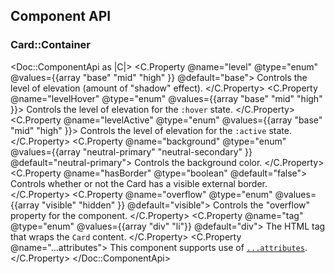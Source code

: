 ## Component API

### Card::Container

<Doc::ComponentApi as |C|>
  <C.Property @name="level" @type="enum" @values={{array "base" "mid" "high" }} @default="base">
    Controls the level of elevation (amount of "shadow" effect).
  </C.Property>
  <C.Property @name="levelHover" @type="enum" @values={{array "base" "mid" "high" }}>
    Controls the level of elevation for the `:hover` state.
  </C.Property>
  <C.Property @name="levelActive" @type="enum" @values={{array "base" "mid" "high" }}>
    Controls the level of elevation for the `:active` state.
  </C.Property>
  <C.Property @name="background" @type="enum" @values={{array "neutral-primary" "neutral-secondary" }} @default="neutral-primary">
    Controls the background color.
  </C.Property>
  <C.Property @name="hasBorder" @type="boolean" @default="false">
    Controls whether or not the Card has a visible external border.
  </C.Property>
  <C.Property @name="overflow" @type="enum" @values={{array "visible" "hidden" }} @default="visible">
    Controls the "overflow" property for the component.
  </C.Property>
  <C.Property @name="tag" @type="enum" @values={{array "div" "li"}} @default="div">
    The HTML tag that wraps the `Card` content.
  </C.Property>
  <C.Property @name="...attributes">
    This component supports use of [`...attributes`](https://guides.emberjs.com/release/in-depth-topics/patterns-for-components/#toc_attribute-ordering).
  </C.Property>
</Doc::ComponentApi>
